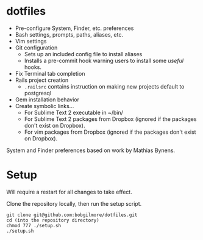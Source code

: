 dotfiles
========
* Pre-configure System, Finder, etc. preferences
* Bash settings, prompts, paths, aliases, etc.
* Vim settings
* Git configuration
    * Sets up an included config file to install aliases
    * Installs a pre-commit hook warning users to install some *useful* hooks. 
* Fix Terminal tab completion
* Rails project creation
    * `.railsrc` contains instruction on making new projects default to postgresql
* Gem installation behavior
* Create symbolic links...
    * For Sublime Text 2 executable in ~/bin/
    * For Sublime Text 2 packages from Dropbox (ignored if the packages don't exist on Dropbox).
    * For vim packages from Dropbox (ignored if the packages don't exist on
      Dropbox).

System and Finder preferences based on work by Mathias Bynens.

Setup
=====
Will require a restart for all changes to take effect.

Clone the repository locally, then run the setup script.

    git clone git@github.com:bobgilmore/dotfiles.git
    cd (into the repository directory)
    chmod 777 ./setup.sh
    ./setup.sh

